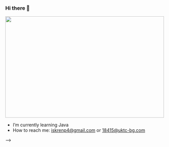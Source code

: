 ### Hi there 👋

<p><img aligh="left" src="https://github.com/IskrenP/gifs/blob/main/giphy.gif" width="500" height="320" /><p>



-  I’m currently learning Java
-  How to reach me: iskrenp4@gmail.com or 18415@uktc-bg.com


-->
